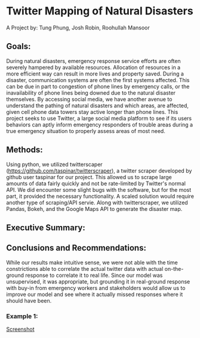 # Twitter Mapping of Natural Disasters
A Project by: Tung Phung, Josh Robin, Roohullah Mansoor

## Goals:
During natural disasters, emergency response service efforts are often severely hampered by available resources. Allocation of resources in a more efficient way can result in more lives and property saved. During a disaster, communication systems are often the first systems affected. This can be due in part to congestion of phone lines by emergency calls, or the inavailability of phone lines being downed due to the natural disaster themselves. By accessing social media, we have another avenue to understand the pathing of natural disasters and which areas, are affected, given cell phone data towers stay active longer than phone lines. This project seeks to use Twitter, a large social media platform to see if its users behaviors can aptly inform emergency responders of trouble areas during a true emergency situation to properly assess areas of most need.


## Methods:
Using python, we utilized twitterscaper (https://github.com/taspinar/twitterscraper), a twitter scraper developed by github user taspinar for our project. This allowed us to scrape large amounts of data fairly quickly and not be rate-limited by Twitter's normal API. We did encounter some slight bugs with the software, but for the most part, it provided the necessary functionality. A scaled solution would require another type of scraping/API servie. Along with twitterscraper, we utilized Pandas, Bokeh, and the Google Maps API to generate the disaster map.


## Executive Summary:



## Conclusions and Recommendations:
While our results make intuitive sense, we were not able with the time constrictions able to correlate the actual twitter data with actual on-the-ground response to correlate it to real life. Since our model was unsupervised, it was appropriate, but grounding it in real-ground response with buy-in from emergency workers and stakeholders would allow us to improve our model and see where it actually missed responses where it should have been. 


### Example 1:
[Screenshot](https://github.com/TungPhung/Twitter-Natural-Disaster-Mapping/blob/master/images/Screen%20Shot%202019-04-26%20at%207.39.42%20AM.png)






